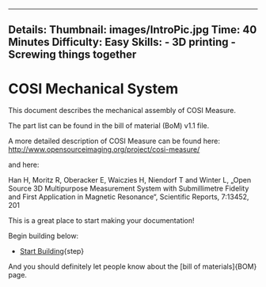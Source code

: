
---
Details:
    Thumbnail: images/IntroPic.jpg
    Time: 40 Minutes
    Difficulty: Easy
    Skills:
      - 3D printing
      - Screwing things together
---
<!-- There should be only one Header per page. You do not need to use all the keys -->



# COSI Mechanical System

This document describes the mechanical assembly of COSI Measure.

The part list can be found in the bill of material (BoM) v1.1 file. 

A more detailed description of COSI Measure can be found here: 
http://www.opensourceimaging.org/project/cosi-measure/

and here:

Han H, Moritz R, Oberacker E, Waiczies H, Niendorf T and Winter L, „Open Source 3D 
Multipurpose Measurement System with Submillimetre Fidelity and First Application in 
Magnetic Resonance“, Scientific Reports, 7:13452, 201


This is a great place to start making your documentation!

Begin building below:

* [Start Building](my-new-page.md){step}

And you should definitely let people know about the [bill of materials]{BOM} page.